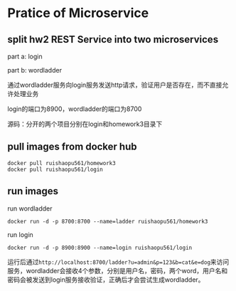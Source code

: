 # Pratice of Microservice
## split hw2 REST Service into two microservices
part a: login

part b: wordladder

通过wordladder服务向login服务发送http请求，验证用户是否存在，而不直接允许处理业务

login的端口为8900，wordladder的端口为8700

源码：分开的两个项目分别在login和homework3目录下

## pull images from docker hub
```
docker pull ruishaopu561/homework3
docker pull ruishaopu561/login
```
## run images
run wordladder
```
docker run -d -p 8700:8700 --name=ladder ruishaopu561/homework3
```
run login
```
docker run -d -p 8900:8900 --name=login ruishaopu561/login
```
运行后通过```http://localhost:8700/ladder?u=admin&p=123&b=cat&e=dog```来访问服务，wordladder会接收4个参数，分别是用户名，密码，两个word，用户名和密码会被发送到login服务接收验证，正确后才会尝试生成wordladder。
